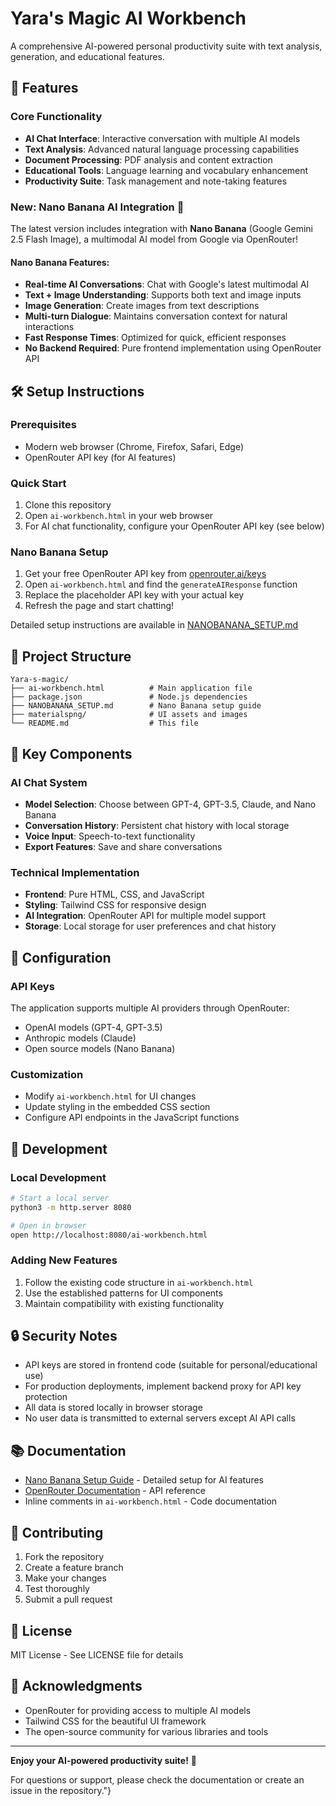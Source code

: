 # Yara's Magic AI Workbench

A comprehensive AI-powered personal productivity suite with text analysis, generation, and educational features.

## 🚀 Features

### Core Functionality
- **AI Chat Interface**: Interactive conversation with multiple AI models
- **Text Analysis**: Advanced natural language processing capabilities
- **Document Processing**: PDF analysis and content extraction
- **Educational Tools**: Language learning and vocabulary enhancement
- **Productivity Suite**: Task management and note-taking features

### New: Nano Banana AI Integration 🍌
The latest version includes integration with **Nano Banana** (Google Gemini 2.5 Flash Image), a multimodal AI model from Google via OpenRouter!

#### Nano Banana Features:
- **Real-time AI Conversations**: Chat with Google's latest multimodal AI
- **Text + Image Understanding**: Supports both text and image inputs
- **Image Generation**: Create images from text descriptions
- **Multi-turn Dialogue**: Maintains conversation context for natural interactions
- **Fast Response Times**: Optimized for quick, efficient responses
- **No Backend Required**: Pure frontend implementation using OpenRouter API

## 🛠️ Setup Instructions

### Prerequisites
- Modern web browser (Chrome, Firefox, Safari, Edge)
- OpenRouter API key (for AI features)

### Quick Start
1. Clone this repository
2. Open `ai-workbench.html` in your web browser
3. For AI chat functionality, configure your OpenRouter API key (see below)

### Nano Banana Setup
1. Get your free OpenRouter API key from [openrouter.ai/keys](https://openrouter.ai/keys)
2. Open `ai-workbench.html` and find the `generateAIResponse` function
3. Replace the placeholder API key with your actual key
4. Refresh the page and start chatting!

Detailed setup instructions are available in [NANOBANANA_SETUP.md](NANOBANANA_SETUP.md)

## 📁 Project Structure

```
Yara-s-magic/
├── ai-workbench.html          # Main application file
├── package.json               # Node.js dependencies
├── NANOBANANA_SETUP.md        # Nano Banana setup guide
├── materialspng/              # UI assets and images
└── README.md                  # This file
```

## 🎯 Key Components

### AI Chat System
- **Model Selection**: Choose between GPT-4, GPT-3.5, Claude, and Nano Banana
- **Conversation History**: Persistent chat history with local storage
- **Voice Input**: Speech-to-text functionality
- **Export Features**: Save and share conversations

### Technical Implementation
- **Frontend**: Pure HTML, CSS, and JavaScript
- **Styling**: Tailwind CSS for responsive design
- **AI Integration**: OpenRouter API for multiple model support
- **Storage**: Local storage for user preferences and chat history

## 🔧 Configuration

### API Keys
The application supports multiple AI providers through OpenRouter:
- OpenAI models (GPT-4, GPT-3.5)
- Anthropic models (Claude)
- Open source models (Nano Banana)

### Customization
- Modify `ai-workbench.html` for UI changes
- Update styling in the embedded CSS section
- Configure API endpoints in the JavaScript functions

## 🚀 Development

### Local Development
```bash
# Start a local server
python3 -m http.server 8080

# Open in browser
open http://localhost:8080/ai-workbench.html
```

### Adding New Features
1. Follow the existing code structure in `ai-workbench.html`
2. Use the established patterns for UI components
3. Maintain compatibility with existing functionality

## 🔒 Security Notes

- API keys are stored in frontend code (suitable for personal/educational use)
- For production deployments, implement backend proxy for API key protection
- All data is stored locally in browser storage
- No user data is transmitted to external servers except AI API calls

## 📚 Documentation

- [Nano Banana Setup Guide](NANOBANANA_SETUP.md) - Detailed setup for AI features
- [OpenRouter Documentation](https://openrouter.ai/docs) - API reference
- Inline comments in `ai-workbench.html` - Code documentation

## 🤝 Contributing

1. Fork the repository
2. Create a feature branch
3. Make your changes
4. Test thoroughly
5. Submit a pull request

## 📝 License

MIT License - See LICENSE file for details

## 🙏 Acknowledgments

- OpenRouter for providing access to multiple AI models
- Tailwind CSS for the beautiful UI framework
- The open-source community for various libraries and tools

---

**Enjoy your AI-powered productivity suite!** 🎉

For questions or support, please check the documentation or create an issue in the repository."}